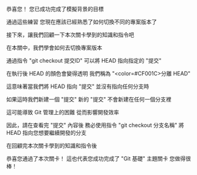 恭喜您！
您已成功完成了模擬背景的目標

通過這些練習
您現在應該已經熟悉了如何切換不同的專案版本了

接下來，讓我們回顧一下本次關卡學到的知識和指令吧

在本關中，我們學會如何去切換專案版本

通過指令 "git checkout 提交ID" 
可以將 HEAD 指向指定的 "提交"

在執行後
HEAD 的顏色會變得透明
我們稱為 "<color=#CF001C>分離 HEAD</color>"

這意味著當我們將 HEAD 指向 "提交"
並沒有指向任何分支時

如果這時我們新建一個 "提交"
新的 "提交" 不會新建在任何一個分支裡

這可能導致 Git 管理上的困難
從而影響開發效率

因此，請在查看完 "提交" 內容後
務必使用指令 "git checkout 分支名稱"
將 HEAD 指向您想要繼續開發的分支

在回顧完本次關卡學到的知識和指令後

恭喜您通過了本次關卡！
這也代表您成功完成了 "Git 基礎" 主題關卡
您做得很棒！